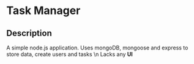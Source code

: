 # Task Manager

## Description

A simple node.js application. Uses mongoDB, mongoose and express to store data,
create users and tasks \n
Lacks any **UI**
